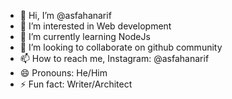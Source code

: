 - 👋 Hi, I’m @asfahanarif
- 👀 I’m interested in Web development
- 🌱 I’m currently learning NodeJs
- 💞️ I’m looking to collaborate on github community
- 📫 How to reach me, Instagram: @asfahanarif
- 😄 Pronouns: He/Him
- ⚡ Fun fact: Writer/Architect

<!---
asfahanarif/asfahanarif is a ✨ special ✨ repository because its `README.md` (this file) appears on your GitHub profile.
You can click the Preview link to take a look at your changes.
--->

